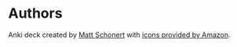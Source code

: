 # Authors

Anki deck created by [Matt Schonert][1] with [icons provided by Amazon][2]. 

[1]: https://www.mattschonert.com
[2]: https://aws.amazon.com/architecture/icons/
